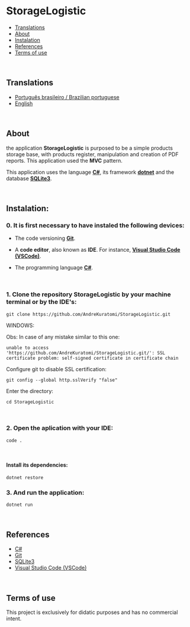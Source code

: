 # StorageLogistic

- [Translations](#translations)
- [About](#about)
- [Instalation](#instalation)
- [References](#references)
- [Terms of use](#terms-of-use)

<br>

## Translations

- [Português brasileiro / Brazilian portuguese](https://github.com/AndreKuratomi/StorageLogistic)
- [English](./README_en-uk.md)

<br>

## About

<p>the application <b>StorageLogistic</b> is purposed to be a simple products storage base, with products register, manipulation and creation of PDF reports. This application used the <b>MVC</b> pattern.

This application uses the language <strong>[C#](https://dotnet.microsoft.com/pt-br/download/)</strong>, its framework <strong>[dotnet](https://dotnet.microsoft.com/pt-br/download/)</strong> and the database <strong>[SQLite3](https://docs.python.org/3/library/sqlite3.html)</strong>.</p>

<br>

## Instalation:

<h3>0. It is first necessary to have instaled the following devices:</h3>

- The code versioning <b>[Git](https://git-scm.com/downloads)</b>.

- A <b>code editor</b>, also known as <b>IDE</b>. For instance, <strong>[Visual Studio Code (VSCode)](https://code.visualstudio.com/)</strong>.

- The programming language <strong>[C#](https://dotnet.microsoft.com/pt-br/download/)</strong>.

<br>

<h3>1. Clone the repository <b>StorageLogistic</b> by your machine terminal or by the IDE's:</h3>

```
git clone https://github.com/AndreKuratomi/StorageLogistic.git
```

WINDOWS:

Obs: In case of any mistake similar to this one: 

```
unable to access 'https://github.com/AndreKuratomi/StorageLogistic.git/': SSL certificate problem: self-signed certificate in certificate chain
```

Configure git to disable SSL certification:

```
git config --global http.sslVerify "false"
```

<p>Enter the directory:</p>

```
cd StorageLogistic
```
<br>

<h3>2. Open the aplication with your IDE:</h3>

```
code .
```
<br>

<h4>Install its dependencies:</h4>

```
dotnet restore
```

<h3>3. And run the application:</h3>

```
dotnet run
```

<br>

## References

- [C#](https://dotnet.microsoft.com/pt-br/download/)
- [Git](https://git-scm.com/downloads)
- [SQLite3](https://docs.python.org/3/library/sqlite3.html)
- [Visual Studio Code (VSCode)](https://code.visualstudio.com/)

<br>

## Terms of use

This project is exclusively for didatic purposes and has no commercial intent.
